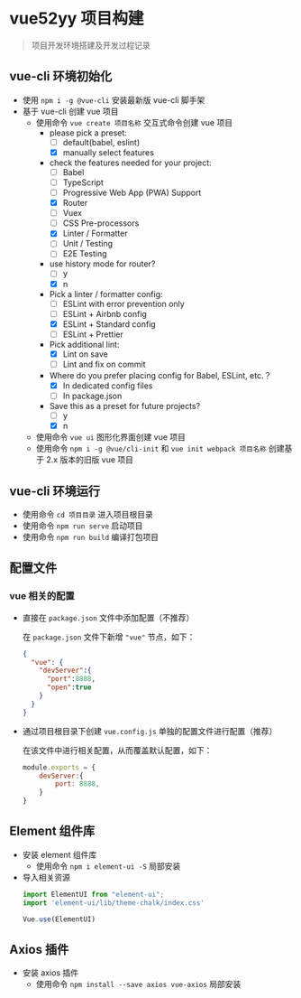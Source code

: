 # vue52yy 项目构建
     
> 项目开发环境搭建及开发过程记录
 
## vue-cli 环境初始化
 
- 使用 `npm i -g @vue-cli` 安装最新版 vue-cli 脚手架
- 基于 vue-cli 创建 vue 项目
	 - 使用命令 `vue create 项目名称` 交互式命令创建 vue 项目
		 - please pick a preset:
		   - [ ] default(babel, eslint)
		   - [x] manually select features
		 - check the features needed for your project:
		   - [ ] Babel
		   - [ ] TypeScript
		   - [ ] Progressive Web App (PWA) Support
		   - [x] Router
		   - [ ] Vuex
		   - [ ] CSS Pre-processors
		   - [x] Linter / Formatter
		   - [ ] Unit / Testing
		   - [ ] E2E Testing
		 - use history mode for router?
		   - [ ] y
		   - [x] n
		 - Pick a linter / formatter config:
		   - [ ] ESLint with error prevention only
		   - [ ] ESLint + Airbnb config
		   - [x] ESLint + Standard config
		   - [ ] ESLint + Prettier
		 - Pick additional lint:
		   - [x] Lint on save
		   - [ ] Lint and fix on commit
		 - Where do you prefer placing config for Babel, ESLint, etc.？
		   - [x] In dedicated config files
		   - [ ] In package.json
		 - Save this as a preset for future projects?
		   - [ ] y
		   - [x] n
 
	 - 使用命令 `vue ui` 图形化界面创建 vue 项目
	 - 使用命令 `npm i -g @vue/cli-init` 和 `vue init webpack 项目名称` 创建基于 2.x 版本的旧版 vue 项目
 
## vue-cli 环境运行
- 使用命令 `cd 项目目录` 进入项目根目录
- 使用命令 `npm run serve` 启动项目
- 使用命令 `npm run build` 编译打包项目
 
## 配置文件

### vue 相关的配置

 - 直接在 `package.json` 文件中添加配置（不推荐）
   
   在 `package.json` 文件下新增 `"vue"` 节点，如下：
   
	```json
	{
	  "vue": {
		"devServer":{
		  "port":8888,
		  "open":true
		}
	  }
	}
	```
  - 通过项目根目录下创建 `vue.config.js` 单独的配置文件进行配置（推荐）
 
    在该文件中进行相关配置，从而覆盖默认配置，如下：
    ```js
	module.exports = {
		devServer:{
			port: 8888,
		}
	}
    ```
    
## Element 组件库

- 安装 element 组件库
	- 使用命令 `npm i element-ui -S` 局部安装
- 导入相关资源
	```js
	import ElementUI from "element-ui";
	import 'element-ui/lib/theme-chalk/index.css'

	Vue.use(ElementUI)
	```
	
## Axios 插件

- 安装 axios 插件
    - 使用命令 `npm install --save axios vue-axios` 局部安装
